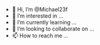 - 👋 Hi, I’m @Michael23f
- 👀 I’m interested in ...
- 🌱 I’m currently learning ...
- 💞️ I’m looking to collaborate on ...
- 📫 How to reach me ...

<!---
Michael23f/Michael23f is a ✨ special ✨ repository because its `README.md` (this file) appears on your GitHub profile.
You can click the Preview link to take a look at your changes.
--->
